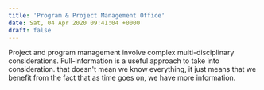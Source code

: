 ```yaml
---
title: 'Program & Project Management Office'
date: Sat, 04 Apr 2020 09:41:04 +0000
draft: false
---
```


Project and program management involve complex multi-disciplinary considerations. Full-information is a useful approach to take into consideration. that doesn't mean we know everything, it just means that we benefit from the fact that as time goes on, we have more information.